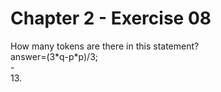# Chapter 2 - Exercise 08

How many tokens are there in this statement?  
answer=(3*q-p\*p)/3;  
\-  
13.

